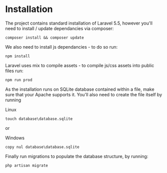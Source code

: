 # Installation

The project contains standard installation of Laravel 5.5, however you'll need to install / update dependancies via composer:

```
composer install && composer update
```

We also need to install js dependancies - to do so run:

```
npm install
```

Laravel uses mix to compile assets - to compile js/css assets into public files run:

```
npm run prod
```

As the installation runs on SQLite database contained within a file, make sure that your Apache supports it. You'll also need to create the file itself by running

Linux
```
touch database\database.sqlite
```

or

Windows
```
copy nul database\database.sqlite
```

Finally run migrations to populate the database structure, by running:

```
php artisan migrate
```